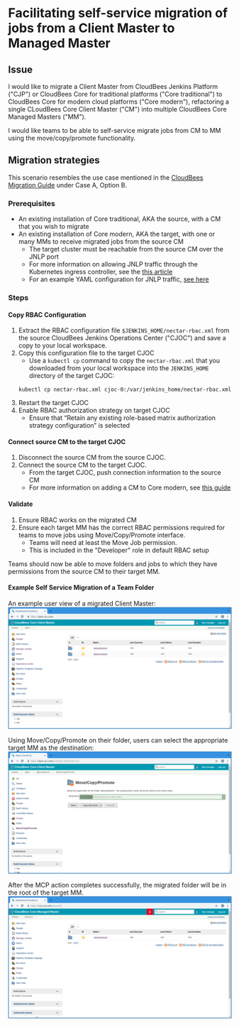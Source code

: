 # Facilitating self-service migration of jobs from a Client Master to Managed Master
## Issue
I would like to migrate a Client Master from CloudBees Jenkins Platform ("CJP")
or CloudBees Core for traditional platforms ("Core traditional") to
CloudBees Core for modern cloud platforms ("Core modern"), refactoring a single
CLoudBees Core Client Master ("CM") into multiple CloudBees Core Managed
Masters ("MM").

I would like teams to be able to self-service migrate jobs from CM to MM using
the move/copy/promote functionality.

## Migration strategies 
This scenario resembles the use case mentioned in the
[CloudBees Migration Guide](https://support.cloudbees.com/hc/en-us/articles/216241937-Migration-Guide-CloudBees-Jenkins-Platform-and-CloudBees-Jenkins-Team-)
under Case A, Option B.

### Prerequisites
- An existing installation of Core traditional, AKA the source, with a CM that
  you wish to migrate
- An existing installation of Core modern, AKA the target, with one or many MMs
  to receive migrated jobs from the source CM
  - The target cluster must be reachable from the source CM over the JNLP port
  - For more information on allowing JNLP traffic through the Kubernetes
    ingress controller, see the [this article](https://go.cloudbees.com/docs/cloudbees-core/cloud-install-guide/kubernetes-install/#kubernetes-client-master)
  - For an example YAML configuration for JNLP traffic, [see here](https://github.com/cloudbees/ps-examples/blob/master/cluster-build/cjoc-external-masters.yml)

### Steps

#### Copy RBAC Configuration
1. Extract the RBAC configuration file `$JENKINS_HOME/nectar-rbac.xml` from the
   source CloudBees Jenkins Operations Center ("CJOC") and save a copy to your
   local workspace.
2. Copy this configuration file to the target CJOC
   - Use a `kubectl cp` command to copy the `nectar-rbac.xml` that you
     downloaded from your local workspace into the `JENKINS_HOME` directory
     of the target CJOC:
    ```shell
    kubectl cp nectar-rbac.xml cjoc-0:/var/jenkins_home/nectar-rbac.xml
    ```
3. Restart the target CJOC
4. Enable RBAC authorization strategy on target CJOC
   - Ensure that “Retain any existing role-based matrix authorization strategy
     configuration” is selected

#### Connect source CM to the target CJOC
1. Disconnect the source CM from the source CJOC.
2. Connect the source CM to the target CJOC.
   - From the target CJOC, push connection information to the source CM
   - For more information on adding a CM to Core modern, see [this guide](https://go.cloudbees.com/docs/cloudbees-core/cloud-admin-guide/operating/#client-masters)

#### Validate
1. Ensure RBAC works on the migrated CM
2. Ensure each target MM has the correct RBAC permissions required for teams
   to move jobs using Move/Copy/Promote interface.
   - Teams will need at least the Move Job permission.
   - This is included in the "Developer" role in default RBAC setup

Teams should now be able to move folders and jobs to which they have permissions
from the source CM to their target MM.

#### Example Self Service Migration of a Team Folder
An example user view of a migrated Client Master:
![image0](images/image0.png)

Using Move/Copy/Promote on their folder, users can select the appropriate target
MM as the destination:
![image0](images/image1.png)

After the MCP action completes successfully, the migrated folder will be in
the root of the target MM.
![image0](images/image3.png)
